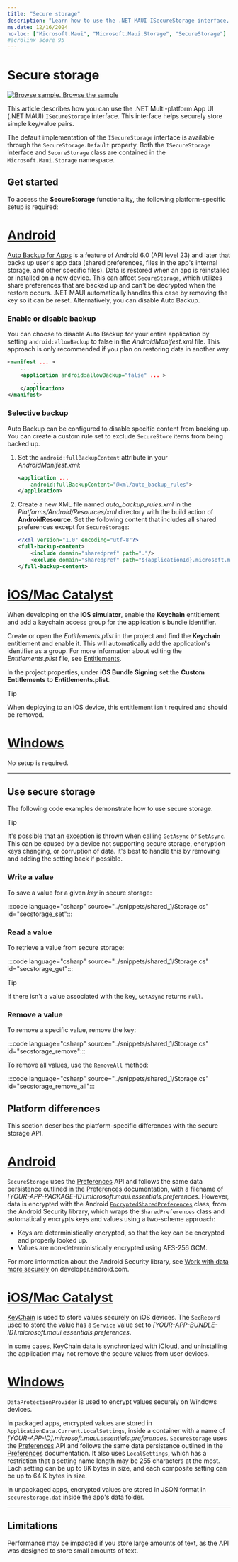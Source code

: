 ```yaml
---
title: "Secure storage"
description: "Learn how to use the .NET MAUI ISecureStorage interface, which helps securely store simple key/value pairs. This article discusses how to use the ISecureStorage, platform implementation specifics, and its limitations."
ms.date: 12/16/2024
no-loc: ["Microsoft.Maui", "Microsoft.Maui.Storage", "SecureStorage"]
#acrolinx score 95
---
```


# Secure storage

[![Browse sample.](~/media/code-sample.png) Browse the sample](/samples/dotnet/maui-samples/platformintegration-essentials)

This article describes how you can use the .NET Multi-platform App UI (.NET MAUI) `ISecureStorage` interface. This interface helps securely store simple key/value pairs.

The default implementation of the `ISecureStorage` interface is available through the `SecureStorage.Default` property. Both the `ISecureStorage` interface and `SecureStorage` class are contained in the `Microsoft.Maui.Storage` namespace.

## Get started

To access the **SecureStorage** functionality, the following platform-specific setup is required:

<!-- markdownlint-disable MD025 -->
# [Android](#tab/android)

<!-- .NET MAUI secure storage is only supported with Android 6.0 (API level 23) and later. -->
<!-- The above is true when using v1.0.0 of AndroidX.Security.Crypto. But MAUI is currently using v1.1.0-alpha03, which supports API21+. -->

[Auto Backup for Apps](https://developer.android.com/guide/topics/data/autobackup) is a feature of Android 6.0 (API level 23) and later that backs up user's app data (shared preferences, files in the app's internal storage, and other specific files). Data is restored when an app is reinstalled or installed on a new device. This can affect `SecureStorage`, which utilizes share preferences that are backed up and can't be decrypted when the restore occurs. .NET MAUI automatically handles this case by removing the key so it can be reset. Alternatively, you can disable Auto Backup.

### Enable or disable backup

You can choose to disable Auto Backup for your entire application by setting `android:allowBackup` to false in the _AndroidManifest.xml_ file. This approach is only recommended if you plan on restoring data in another way.

```xml
<manifest ... >
    ...
    <application android:allowBackup="false" ... >
        ...
    </application>
</manifest>
```

### Selective backup

Auto Backup can be configured to disable specific content from backing up. You can create a custom rule set to exclude `SecureStore` items from being backed up.

01. Set the `android:fullBackupContent` attribute in your _AndroidManifest.xml_:

    ```xml
    <application ...
        android:fullBackupContent="@xml/auto_backup_rules">
    </application>
    ```

01. Create a new XML file named _auto_backup_rules.xml_ in the _Platforms/Android/Resources/xml_ directory with the build action of **AndroidResource**. Set the following content that includes all shared preferences except for `SecureStorage`:

    ```xml
    <?xml version="1.0" encoding="utf-8"?>
    <full-backup-content>
        <include domain="sharedpref" path="."/>
        <exclude domain="sharedpref" path="${applicationId}.microsoft.maui.essentials.preferences.xml"/>
    </full-backup-content>
    ```

# [iOS/Mac Catalyst](#tab/macios)

When developing on the **iOS simulator**, enable the **Keychain** entitlement and add a keychain access group for the application's bundle identifier.

Create or open the _Entitlements.plist_ in the project and find the **Keychain** entitlement and enable it. This will automatically add the application's identifier as a group. For more information about editing the _Entitlements.plist_ file, see [Entitlements](../../ios/entitlements.md).

In the project properties, under **iOS Bundle Signing** set the **Custom Entitlements** to **Entitlements.plist**.

> [!TIP]
> When deploying to an iOS device, this entitlement isn't required and should be removed.

# [Windows](#tab/windows)

No setup is required.

-----
<!-- markdownlint-enable MD025 -->

## Use secure storage

The following code examples demonstrate how to use secure storage.

> [!TIP]
> It's possible that an exception is thrown when calling `GetAsync` or `SetAsync`. This can be caused by a device not supporting secure storage, encryption keys changing, or corruption of data. it's best to handle this by removing and adding the setting back if possible.

### Write a value

To save a value for a given _key_ in secure storage:

:::code language="csharp" source="../snippets/shared_1/Storage.cs" id="secstorage_set":::

### Read a value

To retrieve a value from secure storage:

:::code language="csharp" source="../snippets/shared_1/Storage.cs" id="secstorage_get":::

> [!TIP]
> If there isn't a value associated with the key, `GetAsync` returns `null`.

### Remove a value

To remove a specific value, remove the key:

:::code language="csharp" source="../snippets/shared_1/Storage.cs" id="secstorage_remove":::

To remove all values, use the `RemoveAll` method:

:::code language="csharp" source="../snippets/shared_1/Storage.cs" id="secstorage_remove_all":::

## Platform differences

This section describes the platform-specific differences with the secure storage API.

<!-- markdownlint-disable MD025 -->
<!-- markdownlint-disable MD024 -->
# [Android](#tab/android)

`SecureStorage` uses the [Preferences](preferences.md) API and follows the same data persistence outlined in the [Preferences](preferences.md#persistence) documentation, with a filename of _[YOUR-APP-PACKAGE-ID].microsoft.maui.essentials.preferences_. However, data is encrypted with the Android [`EncryptedSharedPreferences`](https://developer.android.com/reference/androidx/security/crypto/EncryptedSharedPreferences) class, from the Android Security library, which wraps the `SharedPreferences` class and automatically encrypts keys and values using a two-scheme approach:

- Keys are deterministically encrypted, so that the key can be encrypted and properly looked up.
- Values are non-deterministically encrypted using AES-256 GCM.

For more information about the Android Security library, see [Work with data more securely](https://developer.android.com/topic/security/data) on developer.android.com.

# [iOS/Mac Catalyst](#tab/macios)

[KeyChain](xref:Security.SecKeyChain) is used to store values securely on iOS devices. The `SecRecord` used to store the value has a `Service` value set to _[YOUR-APP-BUNDLE-ID].microsoft.maui.essentials.preferences_.

In some cases, KeyChain data is synchronized with iCloud, and uninstalling the application may not remove the secure values from user devices.

# [Windows](#tab/windows)

`DataProtectionProvider` is used to encrypt values securely on Windows devices. <!-- (/uwp/api/windows.security.cryptography.dataprotection.dataprotectionprovider) -->

In packaged apps, encrypted values are stored in `ApplicationData.Current.LocalSettings`, inside a container with a name of _[YOUR-APP-ID].microsoft.maui.essentials.preferences_. `SecureStorage` uses the [Preferences](preferences.md) API and follows the same data persistence outlined in the [Preferences](preferences.md#persistence) documentation. It also uses `LocalSettings`, which has a restriction that a setting name length may be 255 characters at the most. Each setting can be up to 8K bytes in size, and each composite setting can be up to 64 K bytes in size.

In unpackaged apps, encrypted values are stored in JSON format in `securestorage.dat` inside the app's data folder.

-----
<!-- markdownlint-enable MD024 -->
<!-- markdownlint-enable MD025 -->

## Limitations

Performance may be impacted if you store large amounts of text, as the API was designed to store small amounts of text.
